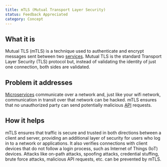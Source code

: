 ```yaml
---
title: mTLS (Mutual Transport Layer Security)
status: Feedback Appreciated
category: Concept
---
```


## What it is
Mutual TLS (mTLS) is a technique used to authenticate and encrypt messages sent between two [services](https://glossary.cncf.io/service/). Mutual TLS is the standard Transport Layer Security (TLS) protocol but, instead of validating the identity of just one connection, both sides are validated.

## Problem it addresses
[Microservices](https://glossary.cncf.io/microservices/) communicate over a network and, just like your wifi network, communication in transit over that network can be hacked. mTLS ensures that no unauthorized party can send potentially malicious [API](https://glossary.cncf.io/application_programming_interface/) requests.

## How it helps
mTLS ensures that traffic is secure and trusted in both directions between a client and server, providing an additional layer of security for users who log in to a network or applications. It also verifies connections with client devices that do not follow a login process, such as Internet of Things (IoT) devices. Attacks like on-path attacks, spoofing attacks, credential stuffing, brute force attacks, malicious API requests, etc. can be prevented by mTLS.
